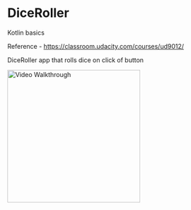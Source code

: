 # DiceRoller
Kotlin basics

Reference - https://classroom.udacity.com/courses/ud9012/

DiceRoller app that rolls dice on click of button 

<img src='https://imgur.com/7XRyK7Y.gif' title='Video Walkthrough' width='300' alt='Video Walkthrough' />

